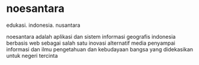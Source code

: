 noesantara
==========

edukasi. indonesia. nusantara

noesantara adalah aplikasi dan sistem informasi geografis indonesia berbasis web sebagai salah satu inovasi alternatif media penyampai informasi dan ilmu pengetahuan dan kebudayaan bangsa yang didekasikan untuk negeri tercinta

